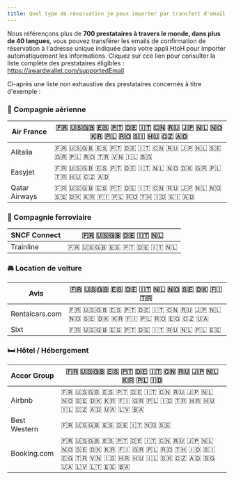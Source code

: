 ```yaml
---
title: Quel type de réservation je peux importer par transfert d'email ?
---
```


Nous référençons plus de **700 prestataires à travers le monde, dans plus de 40 langues**, vous pouvez transférer les emails de confirmation de réservation à l'adresse unique indiquée dans votre appli HtoH pour importer automatiquement les informations. Cliquez sur cce lien pour consulter la liste complète des prestataires éligibles : https://awardwallet.com/supportedEmail

Ci-après une liste non exhaustive des prestataires concernés à titre d'exemple :

### 🛫 Compagnie aérienne

| Air France | 🇫🇷 🇺🇸🇬🇧 🇪🇸 🇵🇹 🇩🇪 🇮🇹 🇨🇳 🇷🇺 🇯🇵 🇳🇱 🇳🇴 🇰🇷 🇵🇱 🇷🇴 🇸🇮 🇭🇺 🇨🇿 🇦🇩 |
| --- | --- |
| Alitalia | 🇫🇷 🇺🇸🇬🇧 🇪🇸 🇵🇹 🇩🇪 🇮🇹 🇨🇳 🇷🇺 🇯🇵 🇳🇱 🇸🇪 🇬🇷 🇵🇱 🇷🇴 🇹🇷 🇻🇳 🇮🇱 🇧🇬 |
| Easyjet | 🇫🇷 🇺🇸🇬🇧 🇪🇸 🇵🇹 🇩🇪 🇮🇹 🇳🇱 🇳🇴 🇩🇰 🇬🇷 🇵🇱 🇹🇷 🇭🇺 🇨🇿 🇦🇩 |
| Qatar Airways | 🇫🇷 🇺🇸🇬🇧 🇪🇸 🇵🇹 🇩🇪 🇮🇹 🇨🇳 🇷🇺 🇯🇵 🇳🇱 🇳🇴 🇸🇪 🇩🇰 🇰🇷 🇫🇮 🇵🇱 🇷🇴 🇹🇭 🇮🇩 🇸🇮 🇦🇩 |

### 🚊 Compagnie ferroviaire

| SNCF Connect | 🇫🇷 🇺🇸🇬🇧 🇩🇪 🇮🇹 🇳🇱 |
| --- | --- |
| Trainline | 🇫🇷 🇺🇸🇬🇧 🇪🇸 🇵🇹 🇩🇪 🇮🇹 🇳🇱 |

### 🚘 Location de voiture

| Avis | 🇫🇷 🇺🇸🇬🇧 🇪🇸 🇩🇪 🇮🇹 🇳🇱 🇳🇴 🇸🇪 🇩🇰 🇫🇮 🇹🇷 |
| --- | --- |
| Rentalcars.com | 🇫🇷 🇺🇸🇬🇧 🇪🇸 🇵🇹 🇩🇪 🇮🇹 🇨🇳 🇷🇺 🇯🇵 🇳🇱 🇳🇴 🇸🇪 🇩🇰 🇰🇷 🇫🇮 🇵🇱 🇷🇴 🇪🇬 🇨🇿 🇺🇦 |
| Sixt | 🇫🇷 🇺🇸🇬🇧 🇪🇸 🇵🇹 🇩🇪 🇮🇹 🇷🇺 🇳🇱 🇵🇱 🇪🇪 |

### 🛏️️ Hôtel / Hébergement

| Accor Group | 🇫🇷 🇺🇸🇬🇧 🇪🇸 🇵🇹 🇩🇪 🇮🇹 🇨🇳 🇷🇺 🇯🇵 🇳🇱 🇰🇷 🇵🇱 🇮🇩 |
| --- | --- |
| Airbnb | 🇫🇷 🇺🇸🇬🇧 🇪🇸 🇵🇹 🇩🇪 🇮🇹 🇨🇳 🇷🇺 🇯🇵 🇳🇱 🇳🇴 🇸🇪 🇩🇰 🇰🇷 🇫🇮 🇬🇷 🇵🇱 🇮🇩 🇹🇷 🇭🇷 🇭🇺 🇮🇱 🇨🇿 🇦🇩 🇺🇦 🇱🇻 🇧🇦 |
| Best Western | 🇫🇷 🇺🇸🇬🇧 🇪🇸 🇩🇪 🇮🇹 🇳🇴 🇸🇪 |
| Booking.com | 🇫🇷 🇺🇸🇬🇧 🇪🇸 🇵🇹 🇩🇪 🇮🇹 🇨🇳 🇷🇺 🇯🇵 🇳🇱 🇳🇴 🇸🇪 🇩🇰 🇰🇷 🇫🇮 🇬🇷 🇵🇱 🇷🇴 🇹🇭 🇮🇩 🇸🇮 🇪🇬 🇹🇷 🇻🇳 🇮🇸 🇭🇷 🇭🇺 🇮🇱 🇸🇰 🇨🇿 🇦🇩 🇧🇬 🇺🇦 🇱🇻 🇱🇹 🇪🇪 🇧🇦 |